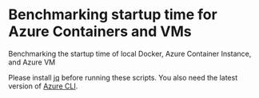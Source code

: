 # Benchmarking startup time for Azure Containers and VMs
Benchmarking the startup time of local Docker, Azure Container Instance, and Azure VM

Please install [jq](https://stedolan.github.io/jq/) before running these scripts. You also need the latest version of [Azure CLI](https://github.com/Azure/azure-cli). 

